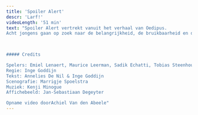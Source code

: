 ```yaml
---
title: 'Spoiler Alert'
descr: 'Larf!'
videoLength: '51 min'
text: "Spoiler Alert vertrekt vanuit het verhaal van Oedipus.  
Acht jongens gaan op zoek naar de belangrijkheid, de bruikbaarheid en de onvoorwaardelijkheid van hun relatie met hun ma. Geen klassiek verhaal, maar een pak anekdotes, stoere verhalen, verloren liefdes en dilemma’s.

‍

##### Credits

Spelers: Emiel Lenaert, Maurice Leerman, Sadik Echatti, Tobias Steenhout, Jaak Daemen, Stan Vertommen, Manos Siozos, Emmanuel Schutyser, Joppe De Campeneere  
Regie: Inge Goddijn  
Tekst: Annelies De Nil & Inge Goddijn  
Scenografie: Marrigje Spoelstra  
Muziek: Kenji Minogue  
Affichebeeld: Jan-Sebastiaan Degeyter

Opname video doorAchiel Van den Abeele"
---
```

